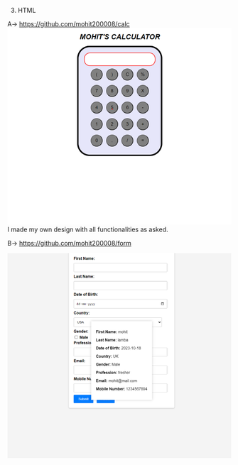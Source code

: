 3) HTML

A->
https://github.com/mohit200008/calc
![Alt text](image.png)
I made my own design with all functionalities as asked.

B->
https://github.com/mohit200008/form

![Alt text](image-1.png)